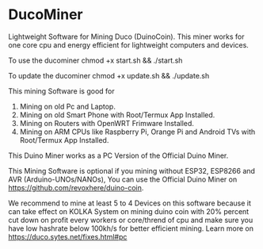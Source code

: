 # DucoMiner
Lightweight Software for Mining Duco (DuinoCoin). This miner works for one core cpu and energy efficient for lightweight computers and devices.

To use the ducominer
chmod +x start.sh && ./start.sh

To update the ducominer
chmod +x update.sh && ./update.sh

This mining Software is good for

1. Mining on old Pc and Laptop.
2. Mining on old Smart Phone with Root/Termux App Installed.
3. Mining on Routers with OpenWRT Frimware Installed.
4. Mining on ARM CPUs like Raspberry Pi, Orange Pi and Android TVs with Root/Termux App Installed.

This Duino Miner works as a PC Version of the Official Duino Miner.

This Mining Software is optional if you mining without ESP32, ESP8266 and AVR (Arduino-UNOs/NANOs), You can use the Official Duino Miner on https://github.com/revoxhere/duino-coin.

We recommend to mine at least 5 to 4 Devices on this software because it can take effect on KOLKA System on mining duino coin with 20% percent cut down on profit every workers or core/thrend of cpu and make sure you have low hashrate below 100kh/s for better efficient mining. Learn more on https://duco.sytes.net/fixes.html#pc
